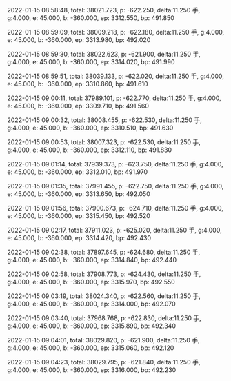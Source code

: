 2022-01-15 08:58:48, total: 38021.723, p: -622.250, delta:11.250 手, g:4.000, e: 45.000, b: -360.000, ep: 3312.550, bp: 491.850

2022-01-15 08:59:09, total: 38009.218, p: -622.180, delta:11.250 手, g:4.000, e: 45.000, b: -360.000, ep: 3313.980, bp: 492.020

2022-01-15 08:59:30, total: 38022.623, p: -621.900, delta:11.250 手, g:4.000, e: 45.000, b: -360.000, ep: 3314.020, bp: 491.990

2022-01-15 08:59:51, total: 38039.133, p: -622.020, delta:11.250 手, g:4.000, e: 45.000, b: -360.000, ep: 3310.860, bp: 491.610

2022-01-15 09:00:11, total: 37989.101, p: -622.770, delta:11.250 手, g:4.000, e: 45.000, b: -360.000, ep: 3309.710, bp: 491.560

2022-01-15 09:00:32, total: 38008.455, p: -622.530, delta:11.250 手, g:4.000, e: 45.000, b: -360.000, ep: 3310.510, bp: 491.630

2022-01-15 09:00:53, total: 38007.323, p: -622.530, delta:11.250 手, g:4.000, e: 45.000, b: -360.000, ep: 3312.110, bp: 491.830

2022-01-15 09:01:14, total: 37939.373, p: -623.750, delta:11.250 手, g:4.000, e: 45.000, b: -360.000, ep: 3312.010, bp: 491.970

2022-01-15 09:01:35, total: 37991.455, p: -622.750, delta:11.250 手, g:4.000, e: 45.000, b: -360.000, ep: 3313.650, bp: 492.050

2022-01-15 09:01:56, total: 37900.673, p: -624.710, delta:11.250 手, g:4.000, e: 45.000, b: -360.000, ep: 3315.450, bp: 492.520

2022-01-15 09:02:17, total: 37911.023, p: -625.020, delta:11.250 手, g:4.000, e: 45.000, b: -360.000, ep: 3314.420, bp: 492.430

2022-01-15 09:02:38, total: 37897.645, p: -624.680, delta:11.250 手, g:4.000, e: 45.000, b: -360.000, ep: 3314.840, bp: 492.440

2022-01-15 09:02:58, total: 37908.773, p: -624.430, delta:11.250 手, g:4.000, e: 45.000, b: -360.000, ep: 3315.970, bp: 492.550

2022-01-15 09:03:19, total: 38024.340, p: -622.560, delta:11.250 手, g:4.000, e: 45.000, b: -360.000, ep: 3314.000, bp: 492.070

2022-01-15 09:03:40, total: 37968.768, p: -622.830, delta:11.250 手, g:4.000, e: 45.000, b: -360.000, ep: 3315.890, bp: 492.340

2022-01-15 09:04:01, total: 38029.820, p: -621.900, delta:11.250 手, g:4.000, e: 45.000, b: -360.000, ep: 3315.060, bp: 492.120

2022-01-15 09:04:23, total: 38029.795, p: -621.840, delta:11.250 手, g:4.000, e: 45.000, b: -360.000, ep: 3316.000, bp: 492.230